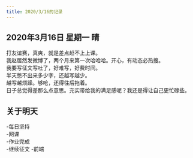 ```yaml
---
title: 2020/3/16的记录
---
```

## 2020年3月16日 星期一 晴
打友谊赛，真爽，就是差点赶不上上课。  
我赵居然发微博了，两个月来第一次哈哈哈。开心，有动态必热搜。  
我要写征文写吐了，好难写，好费时间。  
半天憋不出来多少字，还越写越少。  
越写越烦躁。够呛，还得往后拖着。  
日子总觉得差那么点意思。充实带给我的满足感呢？我还是得让自己更忙碌些。
## 关于明天
-每日坚持  
-网课  
-作业完成  
-继续征文
-前端